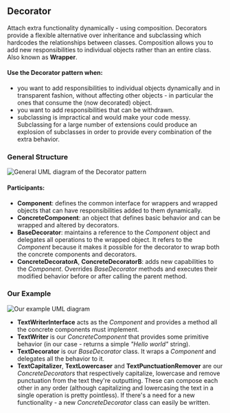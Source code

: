 ## Decorator

Attach extra functionality dynamically - using composition. Decorators provide
a flexible alternative over inheritance and subclassing which hardcodes the
relationships between classes. Composition allows you to add new
responsibilities to individual objects rather than an entire class.  
Also known as **Wrapper**.

#### Use the Decorator pattern when:

- you want to add responsibilities to individual objects dynamically and in
  transparent
  fashion, without affecting other objects - in particular the ones that
  consume the (now decorated) object.
- you want to add responsibilities that can be withdrawn.
- subclassing is impractical and would make your code messy. Subclassing for a large 
  number of extensions could produce an explosion of subclasses in order to provide 
  every combination of the extra behavior.

### General Structure

![General UML diagram of the Decorator pattern][1]

#### Participants:

- **Component**: defines the common interface for wrappers and wrapped objects 
  that can have responsibilities added to them dynamically.
- **ConcreteComponent**: an object that defines basic behavior and can be
  wrapped and altered by decorators.
- **BaseDecorator**: maintains a reference to the _Component_ object and
  delegates all operations to the wrapped object. It refers to the _Component_
  because it makes it possible for the decorator to wrap both the concrete
  components and decorators.
- **ConcreteDecoratorA**, **ConcreteDecoratorB**: adds new capabilities to the
  _Component_. Overrides _BaseDecorator_ methods and executes their modified
  behavior before or after calling the parent method.

### Our Example

![Our example UML diagram][2]

- **TextWriterInterface** acts as the _Component_ and provides a method all the
  concrete components must implement.
- **TextWriter** is our _ConcreteComponent_ that provides some primitive behavior
  (in our case - returns a simple _"Hello world"_ string).
- **TextDecorator** is our _BaseDecorator_ class. It wraps a _Component_ and
  delegates all the behavior to it.
- **TextCapitalizer**, **TextLowercaser** and **TextPunctuationRemover** are our
  _ConcreteDecorators_ that respectively capitalize, lowercase and remove
  punctuation from the text they're outputting. These can compose each other in
  any order (although capitalizing and lowercasing the text in a single operation
  is pretty pointless). If there's a need for a new functionality - a new
  _ConcreteDecorator_ class can easily be written.

[1]: https://i.ibb.co/12cNg0Z/Screenshot-2019-08-14-03-47-55.png
[2]: https://i.ibb.co/thgk7JR/Screenshot-2019-08-14-04-03-03.png
